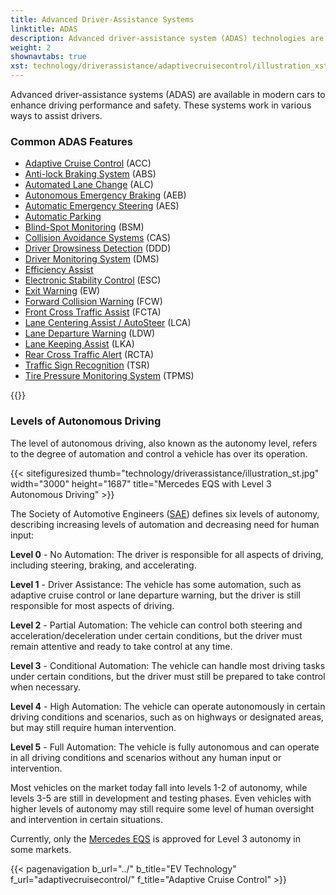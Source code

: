 ```yaml
---
title: Advanced Driver-Assistance Systems
linktitle: ADAS
description: Advanced driver-assistance system (ADAS) technologies are designed to help drivers operate their vehicles more safely and efficiently. EVKX.net provides detailed information about the different systems in EVs.
weight: 2
shownavtabs: true
xst: technology/driverassistance/adaptivecruisecontrol/illustration_xst.jpg
---
```

<!-- markdownlint-disable MD033 -->
Advanced driver-assistance systems (ADAS) are available in modern cars to enhance driving performance and safety. These systems work in various ways to assist drivers.

### Common ADAS Features

- [Adaptive Cruise Control](adaptivecruisecontrol/) (ACC)
- [Anti-lock Braking System](antilockbrakingsystem/) (ABS)
- [Automated Lane Change](automatedlanechange/) (ALC)
- [Autonomous Emergency Braking](automaticemergencybraking/) (AEB)
- [Automatic Emergency Steering](automaticemergencysteering/) (AES)
- [Automatic Parking](automaticparking/)
- [Blind-Spot Monitoring](blindspotmonitoring/) (BSM)
- [Collision Avoidance Systems](collisionavoidancesystems/) (CAS)
- [Driver Drowsiness Detection](driverdrowsinessdetection/) (DDD)
- [Driver Monitoring System](drivermonitoringsystem/) (DMS)
- [Efficiency Assist](efficencyassist/)
- [Electronic Stability Control](electronicstabilitycontrol/) (ESC)
- [Exit Warning](exitwarning/) (EW)
- [Forward Collision Warning](forwardcollisionwarning/) (FCW)
- [Front Cross Traffic Assist](frontcrosstrafficassist/) (FCTA)
- [Lane Centering Assist / AutoSteer](autosteer/) (LCA)
- [Lane Departure Warning](lanedeparturewarning/) (LDW)
- [Lane Keeping Assist](lanekeepingassist/) (LKA)
- [Rear Cross Traffic Alert](rearcrosstrafficalert/) (RCTA)
- [Traffic Sign Recognition](trafficsignrecognition/) (TSR)
- [Tire Pressure Monitoring System](tirepressuremonitoringsystem/) (TPMS)

{{<evkxdisplayaddarticle />}}

### Levels of Autonomous Driving

The level of autonomous driving, also known as the autonomy level, refers to the degree of automation and control a vehicle has over its operation.

{{< sitefiguresized thumb="technology/driverassistance/illustration_st.jpg" width="3000" height="1687" title="Mercedes EQS with Level 3 Autonomous Driving" >}}

The Society of Automotive Engineers ([SAE](https://www.sae.org/)) defines six levels of autonomy, describing increasing levels of automation and decreasing need for human input:

**Level 0** - No Automation: The driver is responsible for all aspects of driving, including steering, braking, and accelerating.

**Level 1** - Driver Assistance: The vehicle has some automation, such as adaptive cruise control or lane departure warning, but the driver is still responsible for most aspects of driving.

**Level 2** - Partial Automation: The vehicle can control both steering and acceleration/deceleration under certain conditions, but the driver must remain attentive and ready to take control at any time.

**Level 3** - Conditional Automation: The vehicle can handle most driving tasks under certain conditions, but the driver must still be prepared to take control when necessary.

**Level 4** - High Automation: The vehicle can operate autonomously in certain driving conditions and scenarios, such as on highways or designated areas, but may still require human intervention.

**Level 5** - Full Automation: The vehicle is fully autonomous and can operate in all driving conditions and scenarios without any human input or intervention.

Most vehicles on the market today fall into levels 1-2 of autonomy, while levels 3-5 are still in development and testing phases. Even vehicles with higher levels of autonomy may still require some level of human oversight and intervention in certain situations.

Currently, only the [Mercedes EQS](../../models/mercedes/eqs/) is approved for Level 3 autonomy in some markets.

{{< pagenavigation b_url="../" b_title="EV Technology" f_url="adaptivecruisecontrol/" f_title="Adaptive Cruise Control" >}}